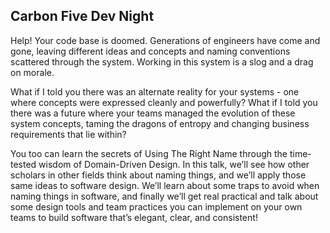 ## Carbon Five Dev Night

Help! Your code base is doomed. Generations of engineers have come and gone, leaving different ideas and concepts and naming conventions scattered through the system. Working in this system is a slog and a drag on morale.

What if I told you there was an alternate reality for your systems - one where concepts were expressed cleanly and powerfully? What if I told you there was a future where your teams managed the evolution of these system concepts, taming the dragons of entropy and changing business requirements that lie within?

You too can learn the secrets of Using The Right Name through the time-tested wisdom of Domain-Driven Design. In this talk, we’ll see how other scholars in other fields think about naming things, and we’ll apply those same ideas to software design. We’ll learn about some traps to avoid when naming things in software, and finally we’ll get real practical and talk about some design tools and team practices you can implement on your own teams to build software that’s elegant, clear, and consistent!
